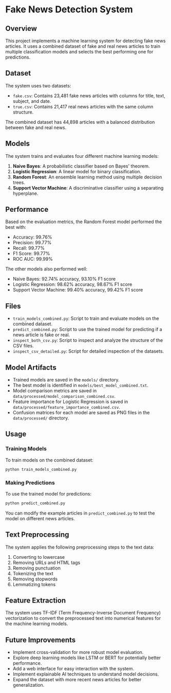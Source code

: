 # Fake News Detection System

## Overview
This project implements a machine learning system for detecting fake news articles. It uses a combined dataset of fake and real news articles to train multiple classification models and selects the best performing one for predictions.

## Dataset
The system uses two datasets:
- `fake.csv`: Contains 23,481 fake news articles with columns for title, text, subject, and date.
- `true.csv`: Contains 21,417 real news articles with the same column structure.

The combined dataset has 44,898 articles with a balanced distribution between fake and real news.

## Models
The system trains and evaluates four different machine learning models:
1. **Naive Bayes**: A probabilistic classifier based on Bayes' theorem.
2. **Logistic Regression**: A linear model for binary classification.
3. **Random Forest**: An ensemble learning method using multiple decision trees.
4. **Support Vector Machine**: A discriminative classifier using a separating hyperplane.

## Performance
Based on the evaluation metrics, the Random Forest model performed the best with:
- Accuracy: 99.76%
- Precision: 99.77%
- Recall: 99.77%
- F1 Score: 99.77%
- ROC AUC: 99.99%

The other models also performed well:
- Naive Bayes: 92.74% accuracy, 93.10% F1 score
- Logistic Regression: 98.62% accuracy, 98.67% F1 score
- Support Vector Machine: 99.40% accuracy, 99.42% F1 score

## Files
- `train_models_combined.py`: Script to train and evaluate models on the combined dataset.
- `predict_combined.py`: Script to use the trained model for predicting if a news article is fake or real.
- `inspect_both_csv.py`: Script to inspect and analyze the structure of the CSV files.
- `inspect_csv_detailed.py`: Script for detailed inspection of the datasets.

## Model Artifacts
- Trained models are saved in the `models/` directory.
- The best model is identified in `models/best_model_combined.txt`.
- Model comparison metrics are saved in `data/processed/model_comparison_combined.csv`.
- Feature importance for Logistic Regression is saved in `data/processed/feature_importance_combined.csv`.
- Confusion matrices for each model are saved as PNG files in the `data/processed/` directory.

## Usage

### Training Models
To train models on the combined dataset:
```bash
python train_models_combined.py
```

### Making Predictions
To use the trained model for predictions:
```bash
python predict_combined.py
```

You can modify the example articles in `predict_combined.py` to test the model on different news articles.

## Text Preprocessing
The system applies the following preprocessing steps to the text data:
1. Converting to lowercase
2. Removing URLs and HTML tags
3. Removing punctuation
4. Tokenizing the text
5. Removing stopwords
6. Lemmatizing tokens

## Feature Extraction
The system uses TF-IDF (Term Frequency-Inverse Document Frequency) vectorization to convert the preprocessed text into numerical features for the machine learning models.

## Future Improvements
- Implement cross-validation for more robust model evaluation.
- Explore deep learning models like LSTM or BERT for potentially better performance.
- Add a web interface for easy interaction with the system.
- Implement explainable AI techniques to understand model decisions.
- Expand the dataset with more recent news articles for better generalization.